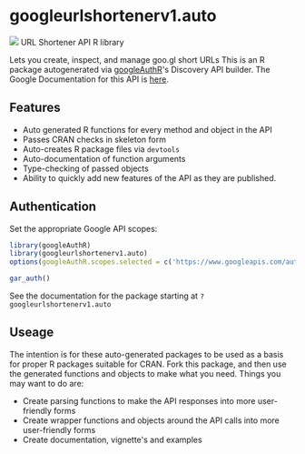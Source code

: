 # googleurlshortenerv1.auto
![](http://www.google.com/images/icons/product/search-32.gif)
URL Shortener API R library

Lets you create, inspect, and manage goo.gl short URLs
This is an R package autogenerated via [googleAuthR](http://code.markedmondson.me/googleAuthR)'s Discovery API builder. 
The Google Documentation for this API is [here](https://developers.google.com/url-shortener/v1/getting_started).

## Features 
 * Auto generated R functions for every method and object in the API
 * Passes CRAN checks in skeleton form
 * Auto-creates R package files via `devtools`
 * Auto-documentation of function arguments
 * Type-checking of passed objects
 * Ability to quickly add new features of the API as they are published.

## Authentication
Set the appropriate Google API scopes:

```r
library(googleAuthR)
library(googleurlshortenerv1.auto)
options(googleAuthR.scopes.selected = c('https://www.googleapis.com/auth/urlshortener'))

gar_auth()
```
 See the documentation for the package starting at `?googleurlshortenerv1.auto`
## Useage
The intention is for these auto-generated packages to be used as a basis for proper R packages suitable for CRAN.
Fork this package, and then use the generated functions and objects to make what you need.
Things you may want to do are:
* Create parsing functions to make the API responses into more user-friendly forms
* Create wrapper functions and objects around the API calls into more user-friendly forms
* Create documentation, vignette's and examples

